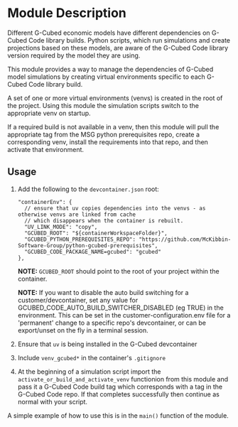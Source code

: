 # Module Description

Different G-Cubed economic models have different dependencies on G-Cubed Code library builds.  Python scripts, which run simulations and create projections based on these models, are aware of the G-Cubed Code library version required by the model they are using.

This module provides a way to manage the dependencies of G-Cubed model simulations by creating virtual environments specific to each G-Cubed Code library build.

A set of one or more virtual environments (venvs) is created in the root of the project. Using this module the simulation scripts switch to the appropriate venv on startup.

If a required build is not available in a venv, then this module will pull the appropriate tag from the MSG python prerequisites repo, create a corresponding venv, install the requirements into that repo, and then activate that environment.

## Usage
 1. Add the following to the `devcontainer.json` root:

    ```
    "containerEnv": {
      // ensure that uv copies dependencies into the venvs - as otherwise venvs are linked from cache
      // which disappears when the container is rebuilt.
      "UV_LINK_MODE": "copy",
      "GCUBED_ROOT": "${containerWorkspaceFolder}",
      "GCUBED_PYTHON_PREREQUISITES_REPO": "https://github.com/McKibbin-Software-Group/python-gcubed-prerequisites",
      "GCUBED_CODE_PACKAGE_NAME=gcubed": "gcubed"
    },
    ```
    **NOTE:** `GCUBED_ROOT` should point to the root of your project within the container.

    **NOTE:**  If you want to disable the auto build switching for a customer/devcontainer, set any value for GCUBED_CODE_AUTO_BUILD_SWITCHER_DISABLED (eg TRUE) in the environment. This can be set in the customer-configuration.env file for a 'permanent' change to a specific repo's devcontainer, or can be export/unset on the fly in a terminal session.

 2. Ensure that `uv` is being installed in the G-Cubed devcontainer

 3. Include `venv_gcubed*` in the container's `.gitignore`

 3. At the beginning of a simulation script import the `activate_or_build_and_activate_venv` functionion from this module and pass it a G-Cubed Code build tag which corresponds with a tag in the G-Cubed Code repo.  If that completes successfully then continue as normal with your script.

 A simple example of how to use this is in the `main()` function of the module.
